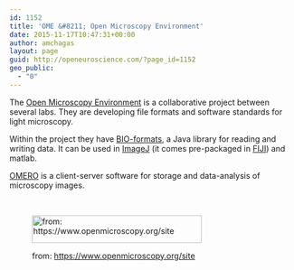 ```yaml
---
id: 1152
title: 'OME &#8211; Open Microscopy Environment'
date: 2015-11-17T10:47:31+00:00
author: amchagas
layout: page
guid: http://openeuroscience.com/?page_id=1152
geo_public:
  - "0"
---
```

The [Open Microscopy Environment](https://www.openmicroscopy.org/site) is a collaborative project between several labs. They are developing file formats and software standards for light microscopy.

Within the project they have [BIO-formats](https://www.openmicroscopy.org/site/products/bio-formats), a Java library for reading and writing data. It can be used in [ImageJ](http://openeuroscience.com/software/microscopy/imagej/) (it comes pre-packaged in [FIJI](http://openeuroscience.com/software/microscopy/fiji/)) and matlab.

[OMERO](https://www.openmicroscopy.org/site/products/omero) is a client-server software for storage and data-analysis of microscopy images.

&nbsp;<figure id="attachment_1153" style="width: 300px" class="wp-caption aligncenter">

<img class="wp-image-1153 size-medium" src="https://i1.wp.com/openeuroscience.com/wp-content/uploads/2015/11/ome.png?resize=300%2C49" alt="from: https://www.openmicroscopy.org/site" width="300" height="49" srcset="https://i1.wp.com/openeuroscience.com/wp-content/uploads/2015/11/ome.png?w=450 450w, https://i1.wp.com/openeuroscience.com/wp-content/uploads/2015/11/ome.png?resize=300%2C49 300w" sizes="(max-width: 300px) 100vw, 300px" data-recalc-dims="1" /><figcaption class="wp-caption-text">from: https://www.openmicroscopy.org/site</figcaption></figure> 

&nbsp;